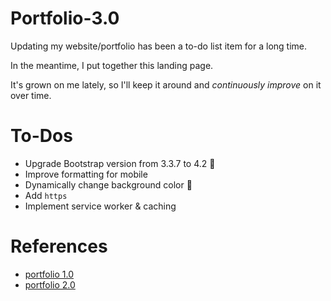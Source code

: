 # Portfolio-3.0


Updating my website/portfolio has been a to-do list item for a long time.

In the meantime, I put together this landing page.

It's grown on me lately, so I'll keep it around and _continuously improve_ on it over time.

# To-Dos

- Upgrade Bootstrap version from 3.3.7 to 4.2 :ghost:
- Improve formatting for mobile
- Dynamically change background color 🤔
- Add `https`
- Implement service worker & caching

# References

* [portfolio 1.0](https://github.com/scrabill/scrabill.github.io)
* [portfolio 2.0](https://github.com/scrabill/portfolio-2.0)
